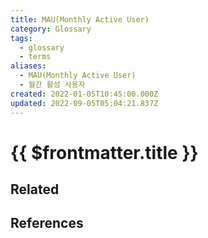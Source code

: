 ```yaml
---
title: MAU(Monthly Active User)
category: Glossary
tags:
  - glossary
  - terms
aliases:
  - MAU(Monthly Active User)
  - 월간 활성 사용자
created: 2022-01-05T10:45:00.000Z
updated: 2022-09-05T05:04:21.837Z
---
```


# {{ $frontmatter.title }}

## Related

## References
